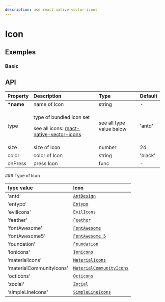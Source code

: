 ```yaml
---
description: use react-native-vector-icons
---
```


# Icon

## Exemples

### Basic

## API

<table>
  <thead>
    <tr>
      <th style="text-align:left">Property</th>
      <th style="text-align:left">Description</th>
      <th style="text-align:left">Type</th>
      <th style="text-align:left">Default</th>
    </tr>
  </thead>
  <tbody>
    <tr>
      <td style="text-align:left"><b>*name</b>
      </td>
      <td style="text-align:left">name of Icon</td>
      <td style="text-align:left">string</td>
      <td style="text-align:left">-</td>
    </tr>
    <tr>
      <td style="text-align:left">type</td>
      <td style="text-align:left">
        <p>type of bundled icon set</p>
        <p>see all icons: <a href="https://github.com/oblador/react-native-vector-icons#bundled-icon-sets">react-native-vector-icons</a>
        </p>
      </td>
      <td style="text-align:left">see all type value below</td>
      <td style="text-align:left">&apos;antd&apos;</td>
    </tr>
    <tr>
      <td style="text-align:left">size</td>
      <td style="text-align:left">size of Icon</td>
      <td style="text-align:left">number</td>
      <td style="text-align:left">24</td>
    </tr>
    <tr>
      <td style="text-align:left">color</td>
      <td style="text-align:left">color of Icon</td>
      <td style="text-align:left">string</td>
      <td style="text-align:left">&apos;black&apos;</td>
    </tr>
    <tr>
      <td style="text-align:left">onPress</td>
      <td style="text-align:left">press Icon</td>
      <td style="text-align:left">func</td>
      <td style="text-align:left">-</td>
    </tr>
  </tbody>
</table>### Type of Icon

| type value | Icon |
| :--- | :--- |
| 'antd' | [`AntDesign`](https://ant.design/) |
| 'entypo'  | [`Entypo`](http://entypo.com/) |
| 'evilIcons' | [`EvilIcons`](http://evil-icons.io/) |
| 'feather' | [`Feather`](http://feathericons.com/) |
| 'fontAwesome' | [`FontAwesome`](http://fortawesome.github.io/Font-Awesome/icons/) |
| 'fontAwesome5' | [`FontAwesome 5`](https://fontawesome.com/) |
| 'foundation' | [`Foundation`](http://zurb.com/playground/foundation-icon-fonts-3) |
| 'ionicons' | [`Ionicons`](https://ionicons.com/) |
| 'materialIcons' | [`MaterialIcons`](https://www.google.com/design/icons/) |
| 'materialCommunityIcons' | [`MaterialCommunityIcons`](https://materialdesignicons.com/) |
| 'octicons' | [`Octicons`](http://octicons.github.com/) |
| 'zocial' | [`Zocial`](http://zocial.smcllns.com/) |
| 'simpleLineIcons' | [`SimpleLineIcons`](https://simplelineicons.github.io/) |

